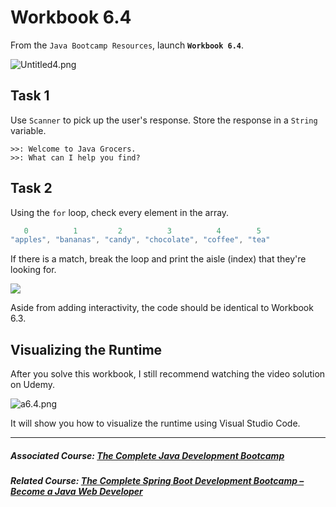 # Workbook 6.4

From the `Java Bootcamp Resources`, launch **`Workbook 6.4`**.

![Untitled4.png](https://firebasestorage.googleapis.com/v0/b/learnthepart-75aed.appspot.com/o/images%2Ff71f46a5-07a8-4e7b-912d-431beaa0f084?alt=media&token=71261602-3174-4099-8f92-fe2ad0243773)

## Task 1

Use `Scanner` to pick up the user's response. Store the response in a `String` variable.
```
>>: Welcome to Java Grocers.
>>: What can I help you find?
```

## Task 2


Using the `for` loop, check every element in the array. 

```java
   0          1         2          3          4        5
"apples", "bananas", "candy", "chocolate", "coffee", "tea"
```


If there is a match, break the loop and print the aisle (index) that they're looking for.

![](https://firebasestorage.googleapis.com/v0/b/learnthepart-75aed.appspot.com/o/images%2Fe5c67c5e-3619-4ed4-b4df-8c4b8aa85715?alt=media&token=5c337399-ef72-4c42-853b-d59b29d452b1)

Aside from adding interactivity, the code should be identical to Workbook 6.3.

## Visualizing the Runtime

After you solve this workbook, I still recommend watching the video solution on Udemy.

![a6.4.png](https://firebasestorage.googleapis.com/v0/b/learnthepart-75aed.appspot.com/o/images%2F665a186a-c730-4db9-a303-5cf3e1575c89?alt=media&token=5679f510-ecfb-421d-9d6b-ecef701b2433)

It will show you how to visualize the runtime using Visual Studio Code.

----------

##### Associated Course: [The Complete Java Development Bootcamp](https://udemy-redirect-app.herokuapp.com/java)
##### Related Course: [The Complete Spring Boot Development Bootcamp – Become a Java Web Developer](https://udemy-redirect-app.herokuapp.com/spring)